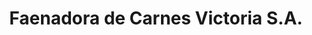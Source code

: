 ---
title: "Faenadora de Carnes Victoria S.A."
url: /victoria/faenadora-de-carnes-victoria-s-a/
shop: carnicero
---